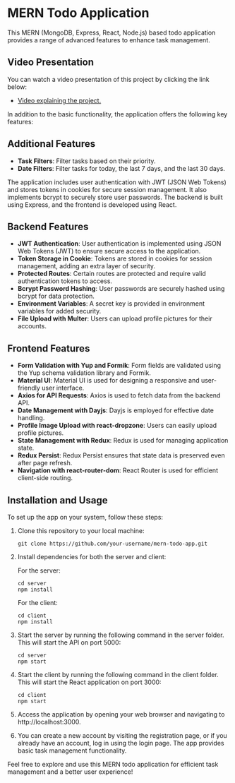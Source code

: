 # MERN Todo Application

This MERN (MongoDB, Express, React, Node.js) based todo application provides a range of advanced features to enhance task management.
## Video Presentation

You can watch a video presentation of this project by clicking the link below:

- [Video explaining the project.](https://drive.google.com/file/d/1MbuMaAVcqD4_smeIavwB6aKU2jw7Jhbe/view?usp=sharing)

In addition to the basic functionality, the application offers the following key features:

## Additional Features
- **Task Filters**: Filter tasks based on their priority.
- **Date Filters**: Filter tasks for today, the last 7 days, and the last 30 days.

The application includes user authentication with JWT (JSON Web Tokens) and stores tokens in cookies for secure session management. It also implements bcrypt to securely store user passwords. The backend is built using Express, and the frontend is developed using React.

## Backend Features
- **JWT Authentication**: User authentication is implemented using JSON Web Tokens (JWT) to ensure secure access to the application.
- **Token Storage in Cookie**: Tokens are stored in cookies for session management, adding an extra layer of security.
- **Protected Routes**: Certain routes are protected and require valid authentication tokens to access.
- **Bcrypt Password Hashing**: User passwords are securely hashed using bcrypt for data protection.
- **Environment Variables**: A secret key is provided in environment variables for added security.
- **File Upload with Multer**: Users can upload profile pictures for their accounts.

## Frontend Features
- **Form Validation with Yup and Formik**: Form fields are validated using the Yup schema validation library and Formik.
- **Material UI**: Material UI is used for designing a responsive and user-friendly user interface.
- **Axios for API Requests**: Axios is used to fetch data from the backend API.
- **Date Management with Dayjs**: Dayjs is employed for effective date handling.
- **Profile Image Upload with react-dropzone**: Users can easily upload profile pictures.
- **State Management with Redux**: Redux is used for managing application state.
- **Redux Persist**: Redux Persist ensures that state data is preserved even after page refresh.
- **Navigation with react-router-dom**: React Router is used for efficient client-side routing.

## Installation and Usage

To set up the app on your system, follow these steps:

1. Clone this repository to your local machine:
   ```
   git clone https://github.com/your-username/mern-todo-app.git
   ```

2. Install dependencies for both the server and client:

   For the server:
   ```
   cd server
   npm install
   ```

   For the client:
   ```
   cd client
   npm install
   ```

3. Start the server by running the following command in the server folder. This will start the API on port 5000:

   ```
   cd server
   npm start
   ```

4. Start the client by running the following command in the client folder. This will start the React application on port 3000:

   ```
   cd client
   npm start
   ```

5. Access the application by opening your web browser and navigating to http://localhost:3000.

6. You can create a new account by visiting the registration page, or if you already have an account, log in using the login page. The app provides basic task management functionality.

Feel free to explore and use this MERN todo application for efficient task management and a better user experience!
